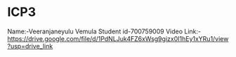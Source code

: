 # ICP3
Name:-Veeranjaneyulu Vemula
Student id-700759009
Video Link:-https://drive.google.com/file/d/1PdNLJuk4FZ6xWsg9gizx0I1hEy1xYRu1/view?usp=drive_link 
